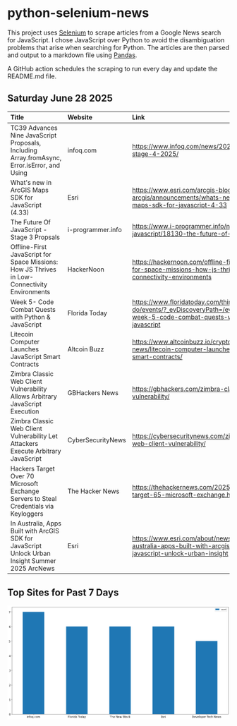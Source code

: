 # python-selenium-news

This project uses [Selenium](https://www.seleniumhq.org/) to scrape articles from a Google News search for JavaScript.
I chose JavaScript over Python to avoid the disambiguation problems that arise when searching for Python.
The articles are then parsed and output to a markdown file using [Pandas](https://pandas.pydata.org/).

A GitHub action schedules the scraping to run every day and update the README.md file.

## Saturday June 28 2025


| Title                                                                                              | Website           | Link                                                                                                                                 |
|:---------------------------------------------------------------------------------------------------|:------------------|:-------------------------------------------------------------------------------------------------------------------------------------|
| TC39 Advances Nine JavaScript Proposals, Including Array.fromAsync, Error.isError, and Using       | infoq.com         | https://www.infoq.com/news/2025/06/tc39-stage-4-2025/                                                                                |
| What's new in ArcGIS Maps SDK for JavaScript (4.33)                                                | Esri              | https://www.esri.com/arcgis-blog/products/js-api-arcgis/announcements/whats-new-in-arcgis-maps-sdk-for-javascript-4-33               |
| The Future Of JavaScript - Stage 3 Propsals                                                        | i-programmer.info | https://www.i-programmer.info/news/167-javascript/18130-the-future-of-javascript.html                                                |
| Offline-First JavaScript for Space Missions: How JS Thrives in Low-Connectivity Environments       | HackerNoon        | https://hackernoon.com/offline-first-javascript-for-space-missions-how-js-thrives-in-low-connectivity-environments                   |
| Week 5- Code Combat Quests with Python & JavaScript                                                | Florida Today     | https://www.floridatoday.com/things-to-do/events/?_evDiscoveryPath=/event/37501025a-week-5-code-combat-quests-with-python-javascript |
| Litecoin Computer Launches JavaScript Smart Contracts                                              | Altcoin Buzz      | https://www.altcoinbuzz.io/cryptocurrency-news/litecoin-computer-launches-javascript-smart-contracts/                                |
| Zimbra Classic Web Client Vulnerability Allows Arbitrary JavaScript Execution                      | GBHackers News    | https://gbhackers.com/zimbra-classic-web-client-vulnerability/                                                                       |
| Zimbra Classic Web Client Vulnerability Let Attackers Execute Arbitrary JavaScript                 | CyberSecurityNews | https://cybersecuritynews.com/zimbra-classic-web-client-vulnerability/                                                               |
| Hackers Target Over 70 Microsoft Exchange Servers to Steal Credentials via Keyloggers              | The Hacker News   | https://thehackernews.com/2025/06/hackers-target-65-microsoft-exchange.html                                                          |
| In Australia, Apps Built with ArcGIS SDK for JavaScript Unlock Urban Insight  Summer 2025  ArcNews | Esri              | https://www.esri.com/about/newsroom/arcnews/in-australia-apps-built-with-arcgis-sdk-for-javascript-unlock-urban-insight              |
## Top Sites for Past 7 Days

![Graph of Top Sites](https://raw.githubusercontent.com/dan-mba/python-selenium-news/main/last-week.png)

